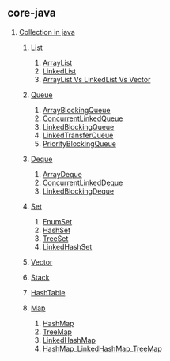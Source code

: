 ## core-java

1. [Collection in java](https://github.com/BrajeshKumarchaudhary/core_java-Data_Structure_Algorithm/blob/master/src/com/java/Collection/JavaCollection.java)
     1. [List]()
          1. [ArrayList](https://github.com/BrajeshKumarchaudhary/core_java-Data_Structure_Algorithm/blob/master/src/com/java/Collection/MyArrayList.java)
          2. [LinkedList](https://github.com/BrajeshKumarchaudhary/core_java-Data_Structure_Algorithm/blob/master/src/com/java/Collection/MyLinkedlist.java)
          3. [ArrayList Vs LinkedList Vs Vector](https://github.com/BrajeshKumarchaudhary/core_java-Data_Structure_Algorithm/blob/master/src/com/java/Collection/ArrayList_LinkedList_vector.java)
     2. [Queue](https://github.com/BrajeshKumarchaudhary/core_java-Data_Structure_Algorithm/tree/master/src/com/java/Collection/Queue)
          1. [ArrayBlockingQueue](https://github.com/BrajeshKumarchaudhary/core_java-Data_Structure_Algorithm/blob/master/src/com/java/Collection/Queue/ArrayBlockingqueue.java)
          2. [ConcurrentLinkedQueue](https://github.com/BrajeshKumarchaudhary/core_java-Data_Structure_Algorithm/blob/master/src/com/java/Collection/Queue/ConcurrentLinkedqueue.java)
          3. [LinkedBlockingQueue](https://github.com/BrajeshKumarchaudhary/core_java-Data_Structure_Algorithm/blob/master/src/com/java/Collection/Queue/LinkedBlockingqueue.java)
          4. [LinkedTransferQueue](https://github.com/BrajeshKumarchaudhary/core_java-Data_Structure_Algorithm/blob/master/src/com/java/Collection/Queue/LinkedTransferqueue.java)
          5. [PriorityBlockingQueue](https://github.com/BrajeshKumarchaudhary/core_java-Data_Structure_Algorithm/blob/master/src/com/java/Collection/Queue/PriorityBlockingqueue.java)
    3. [Deque](https://github.com/BrajeshKumarchaudhary/core_java-Data_Structure_Algorithm/blob/master/src/com/java/Collection/Deque/DequeInterface.java)
          1. [ArrayDeque](https://github.com/BrajeshKumarchaudhary/core_java-Data_Structure_Algorithm/blob/master/src/com/java/Collection/Deque/Arraydequeue.java)
          2. [ConcurrentLinkedDeque](https://github.com/BrajeshKumarchaudhary/core_java-Data_Structure_Algorithm/blob/master/src/com/java/Collection/Deque/ConcurrentLinkedDdeque.java)
          3. [LinkedBlockingDeque](https://github.com/BrajeshKumarchaudhary/core_java-Data_Structure_Algorithm/blob/master/src/com/java/Collection/Deque/LinkedBlockingdequeue.java)
    4. [Set](https://github.com/BrajeshKumarchaudhary/core_java-Data_Structure_Algorithm/tree/master/src/com/java/Collection/Set)
          1. [EnumSet](https://github.com/BrajeshKumarchaudhary/core_java-Data_Structure_Algorithm/blob/master/src/com/java/Collection/Set/Enumset.java)
          2. [HashSet](https://github.com/BrajeshKumarchaudhary/core_java-Data_Structure_Algorithm/blob/master/src/com/java/Collection/Set/Hashset.java)
          3. [TreeSet](https://github.com/BrajeshKumarchaudhary/core_java-Data_Structure_Algorithm/blob/master/src/com/java/Collection/Set/Treeset.java)
          4. [LinkedHashSet](https://github.com/BrajeshKumarchaudhary/core_java-Data_Structure_Algorithm/blob/master/src/com/java/Collection/Set/LinkedHashset.java)

    5. [Vector](https://github.com/BrajeshKumarchaudhary/core_java-Data_Structure_Algorithm/tree/master/src/com/java/Collection/Vector)
    6. [Stack](https://github.com/BrajeshKumarchaudhary/core_java-Data_Structure_Algorithm/tree/master/src/com/java/Collection/Stack)
    7. [HashTable](https://github.com/BrajeshKumarchaudhary/core_java-Data_Structure_Algorithm/tree/master/src/com/java/Collection/Hashtable)
    8. [Map]()
        1. [HashMap]()
        2. [TreeMap]()
        3. [LinkedHashMap]() 
        4. [HashMap_LinkedHashMap_TreeMap]()


